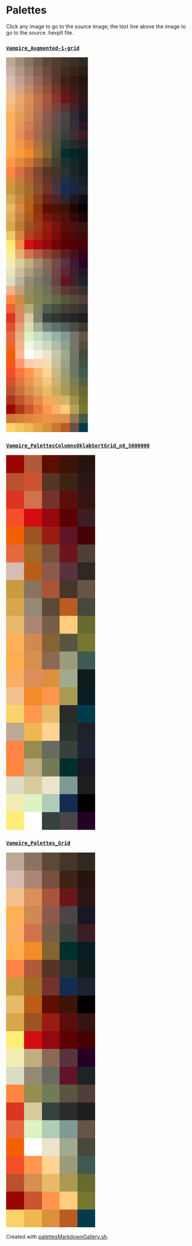 # Palettes

Click any image to go to the source image; the text line above the image to go to the source .hexplt file.

### [`Vampire_Augmented-1-grid`](Vampire_Augmented-1-grid.hexplt)

[ ![Vampire_Augmented-1-grid.png](Vampire_Augmented-1-grid.png) ](Vampire_Augmented-1-grid.png)

### [`Vampire_PalettesColumnsOklabSortGrid_n8_S000000`](Vampire_PalettesColumnsOklabSortGrid_n8_S000000.hexplt)

[ ![Vampire_PalettesColumnsOklabSortGrid_n8_S000000.png](Vampire_PalettesColumnsOklabSortGrid_n8_S000000.png) ](Vampire_PalettesColumnsOklabSortGrid_n8_S000000.png)

### [`Vampire_Palettes_Grid`](Vampire_Palettes_Grid.hexplt)

[ ![Vampire_Palettes_Grid.png](Vampire_Palettes_Grid.png) ](Vampire_Palettes_Grid.png)

Created with [palettesMarkdownGallery.sh](https://github.com/earthbound19/_ebDev/blob/master/scripts/imgAndVideo/palettesMarkdownGallery.sh).